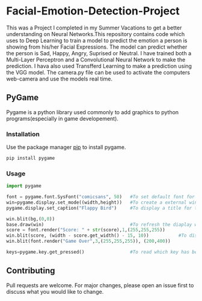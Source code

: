 # Facial-Emotion-Detection-Project
This was  a Project I completed in my Summer Vacations to get a better understanding on Neural Networks.This repository contains code which uses to Deep Learning to train a model to predict the emotion a person is showing from his/her Facial Expressions. The model can predict whether the person is Sad, Happy, Angry, Suprised or Neutral. I have trained both a Multi-Layer Perceptron and a Convolutional Neural Network to make the prediction. I hava also used Transfferd Learning to make a prediction using the VGG model. The camera.py file can be used to activate the computers web-camera and use the models real time.

## PyGame
Pygame is a python library used commonly to add graphics to python programs(especially in game developement).

### Installation 
Use the package manager [pip](https://pip.pypa.io/en/stable/) to install pygame.
```bash
pip install pygame
```
### Usage

```python
import pygame

font = pygame.font.SysFont("comicsans", 50)   #To set default font for any text
win=pygame.display.set_mode((width,height))   #To create a external window to display the game
pygame.display.set_caption("Flappy Bird")     #To display a title for the window

win.blit(bg,(0,0))                            
base.draw(win)                                #To refresh the diaplay window with the background starting from the top-left corner(0,0)
score = font.render("Score: " + str(score),1,(255,255,255))     
win.blit(score, (width - score.get_width() - 15, 10))           #To display score a little above the middle of the window
win.blit(font.render("Game Over",3,(255,255,255)), (200,400))

keys=pygame.key.get_pressed()                 #To read which key has been pressed
```

## Contributing

Pull requests are welcome. For major changes, please open an issue first to discuss what you would like to change.
